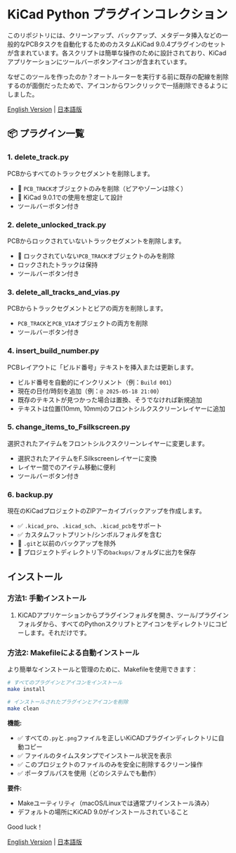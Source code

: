 # KiCad Python プラグインコレクション

このリポジトリには、クリーンアップ、バックアップ、メタデータ挿入などの一般的なPCBタスクを自動化するためのカスタムKiCad 9.0.4プラグインのセットが含まれています。各スクリプトは簡単な操作のために設計されており、KiCadアプリケーションにツールバーボタンアイコンが含まれています。

なぜこのツールを作ったのか？オートルーターを実行する前に既存の配線を削除するのが面倒だったためで、アイコンからワンクリックで一括削除できるようにしました。

[English Version](README.md) | [日本語版](README-j.md)

## 📦 プラグイン一覧

### 1. delete_track.py
PCBからすべてのトラックセグメントを削除します。

- 🧹 `PCB_TRACK`オブジェクトのみを削除（ビアやゾーンは除く）
- 🧪 KiCad 9.0.1での使用を想定して設計
- ツールバーボタン付き

### 2. delete_unlocked_track.py
PCBからロックされていないトラックセグメントを削除します。

- 🧹 ロックされていない`PCB_TRACK`オブジェクトのみを削除
- ロックされたトラックは保持
- ツールバーボタン付き

### 3. delete_all_tracks_and_vias.py
PCBからトラックセグメントとビアの両方を削除します。

- `PCB_TRACK`と`PCB_VIA`オブジェクトの両方を削除
- ツールバーボタン付き

### 4. insert_build_number.py
PCBレイアウトに「ビルド番号」テキストを挿入または更新します。

- ビルド番号を自動的にインクリメント（例：`Build 001`）
- 現在の日付/時刻を追加（例：`@ 2025-05-18 21:00`）
- 既存のテキストが見つかった場合は置換、そうでなければ新規追加
- テキストは位置(10mm, 10mm)のフロントシルクスクリーンレイヤーに追加

### 5. change_items_to_Fsilkscreen.py
選択されたアイテムをフロントシルクスクリーンレイヤーに変更します。

- 選択されたアイテムをF.Silkscreenレイヤーに変換
- レイヤー間でのアイテム移動に便利
- ツールバーボタン付き

### 6. backup.py
現在のKiCadプロジェクトのZIPアーカイブバックアップを作成します。

- ✅ `.kicad_pro`、`.kicad_sch`、`.kicad_pcb`をサポート
- ✅ カスタムフットプリント/シンボルフォルダを含む
- 🧹 `.git`と以前のバックアップを除外
- 📁 プロジェクトディレクトリ下の`backups/`フォルダに出力を保存

## インストール

### 方法1: 手動インストール

1. KiCADアプリケーションからプラグインフォルダを開き、ツール/プラグインフォルダから、すべてのPythonスクリプトとアイコンをディレクトリにコピーします。それだけです。

### 方法2: Makefileによる自動インストール

より簡単なインストールと管理のために、Makefileを使用できます：

```bash
# すべてのプラグインとアイコンをインストール
make install

# インストールされたプラグインとアイコンを削除
make clean
```

**機能:**
- ✅ すべての`.py`と`.png`ファイルを正しいKiCADプラグインディレクトリに自動コピー
- ✅ ファイルのタイムスタンプでインストール状況を表示
- ✅ このプロジェクトのファイルのみを安全に削除するクリーン操作
- ✅ ポータブルパスを使用（どのシステムでも動作）

**要件:**
- Makeユーティリティ（macOS/Linuxでは通常プリインストール済み）
- デフォルトの場所にKiCAD 9.0がインストールされていること

Good luck！

[English Version](README.md) | [日本語版](README-j.md)
